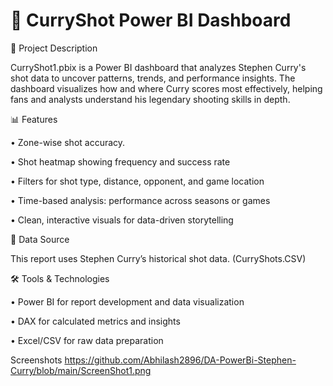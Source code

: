 # 🏀 CurryShot Power BI Dashboard

📌 Project Description

CurryShot1.pbix is a Power BI dashboard that analyzes Stephen Curry's shot data to uncover patterns, trends, and performance insights. The dashboard visualizes how and where Curry scores most effectively, helping fans and analysts understand his legendary shooting skills in depth.

📊 Features

•	Zone-wise shot accuracy.

•	Shot heatmap showing frequency and success rate

•	Filters for shot type, distance, opponent, and game location

•	Time-based analysis: performance across seasons or games

•	Clean, interactive visuals for data-driven storytelling

📂 Data Source

This report uses Stephen Curry’s historical shot data. (CurryShots.CSV)


🛠️ Tools & Technologies

•	Power BI for report development and data visualization

•	DAX for calculated metrics and insights

•	Excel/CSV for raw data preparation

Screenshots
https://github.com/Abhilash2896/DA-PowerBi-Stephen-Curry/blob/main/ScreenShot1.png


